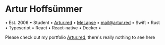 # Artur Hoffsümmer

• Est. 2006 • Student • <a href="https://www.artur.red" />Artur.red</a> • <a href="https://apps.apple.com/se/app/melapse/id6467423081?l=en-GB">MeLapse</a> • <a href="mailto:mail@artur.red">mail@artur.red</a> • Swift • Rust • Typescript • React • React-native • Docker •

Please check out my portfolio <a href="https://www.artur.red" />Artur.red</a>, there's really nothing to see here
